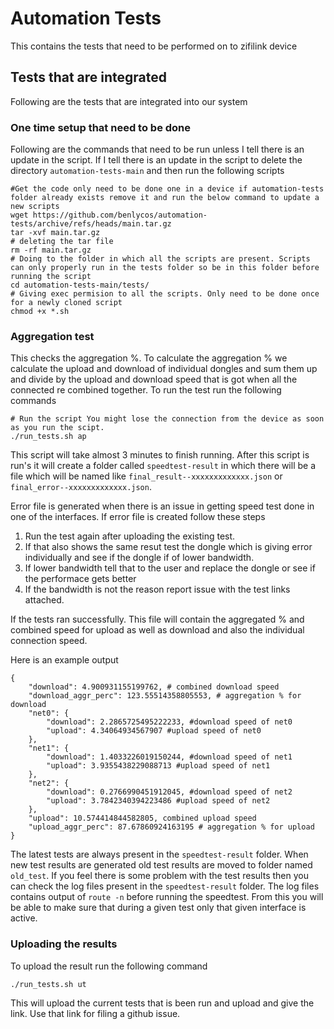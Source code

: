 # Automation Tests
This contains the tests that need to be performed on to zifilink device

## Tests that are integrated
Following are the tests that are integrated into our system

### One time setup that need to be done
Following are the commands that need to be run unless I tell there is an update in the script. If I tell there is an update in the script to delete the directory `automation-tests-main` and then run the following scripts 

```
#Get the code only need to be done one in a device if automation-tests folder already exists remove it and run the below command to update a new scripts
wget https://github.com/benlycos/automation-tests/archive/refs/heads/main.tar.gz
tar -xvf main.tar.gz
# deleting the tar file
rm -rf main.tar.gz
# Doing to the folder in which all the scripts are present. Scripts can only properly run in the tests folder so be in this folder before running the script
cd automation-tests-main/tests/
# Giving exec permision to all the scripts. Only need to be done once for a newly cloned script
chmod +x *.sh
```
### Aggregation test
This checks the aggregation %. To calculate the aggregation % we calculate the upload and download of individual dongles and sum them up and divide by the upload and download speed that is got when all the connected re combined together.
To run the test run the following commands

```
# Run the script You might lose the connection from the device as soon as you run the scipt. 
./run_tests.sh ap 
```
This script will take almost 3 minutes to finish running. After this script is run's it will create a folder called `speedtest-result` in which there will be a file which will be named like `final_result--xxxxxxxxxxxxx.json` or `final_error--xxxxxxxxxxxxx.json`. 

Error file is generated when there is an issue in getting speed test done in one of the interfaces. If error file is created follow these steps
1. Run the test again after uploading the existing test. 
2. If that also shows the same resut test the dongle which is giving error individually and see if the dongle if of lower bandwidth. 
3. If lower bandwidth tell that to the user and replace the dongle or see if the performace gets better
4. If the bandwidth is not the reason report issue with the test links attached.


If the tests ran successfully. This file will contain the aggregated % and combined speed for upload as well as download and also the individual connection speed. 

Here is an example output

```
{
    "download": 4.900931155199762, # combined download speed
    "download_aggr_perc": 123.55514358805553, # aggregation % for download
    "net0": {
        "download": 2.2865725495222233, #download speed of net0
        "upload": 4.34064934567907 #upload speed of net0
    }, 
    "net1": {
        "download": 1.4033226019150244, #download speed of net1
        "upload": 3.9355438229088713 #upload speed of net1
    }, 
    "net2": {
        "download": 0.2766990451912045, #download speed of net2
        "upload": 3.7842340394223486 #upload speed of net2
    }, 
    "upload": 10.574414844582805, combined upload speed 
    "upload_aggr_perc": 87.67860924163195 # aggregation % for upload
}
```
The latest tests are always present in the `speedtest-result` folder. When new test results are generated old test results are moved to folder named `old_test`.
If you feel there is some problem with the test results then you can check the log files present in the `speedtest-result` folder. The log files contains output of `route -n` before running the speedtest. From this you will be able to make sure that during a given test only that given interface is active. 


### Uploading the results
To upload the result run the following command
```
./run_tests.sh ut
```
This will upload the current tests that is been run and upload and give the link. Use that link for filing a github issue.
